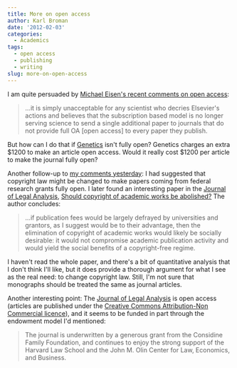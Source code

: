 ```yaml
---
title: More on open access
author: Karl Broman
date: '2012-02-03'
categories:
  - Academics
tags:
  - open access
  - publishing
  - writing
slug: more-on-open-access
---
```


I am quite persuaded by [Michael Eisen's recent comments on open access](http://www.michaeleisen.org/blog/?p=890):

> ...it is simply unacceptable for any scientist who decries Elsevier's actions and believes that the subscription based model is no longer serving science to send a single additional paper to journals that do not provide full OA [open access] to every paper they publish.

But how can I do that if [Genetics](http://www.genetics.org) isn't fully open?  Genetics charges an extra \$1200 to make an article open access.  Would it really cost \$1200 per article to make the journal fully open?

Another follow-up to [my comments yesterday](https://kbroman.org/blog/2012/02/02/paying-for-scholarly-publications/): I had suggested that copyright law might be changed to make papers coming from federal research grants fully open.  I later found an interesting paper in the [Journal of Legal Analysis](https://jla.oxfordjournals.org), [Should copyright of academic works be abolished?](https://jla.oxfordjournals.org/content/2/1/301.abstract)  The author concludes:

> ...if publication fees would be largely defrayed by universities and grantors, as I suggest would be to their advantage, then the elimination of copyright of academic works would likely be socially desirable: it would not compromise academic publication activity and would yield the social benefits of a copyright-free regime.

I haven't read the whole paper, and there's a bit of quantitative analysis that I don't think I'll like, but it does provide a thorough argument for what I see as the real need: to change copyright law.  Still, I'm not sure that monographs should be treated the same as journal articles.

Another interesting point: The [Journal of Legal Analysis](https://jla.oxfordjournals.org) is open access (articles are published under the [Creative Commons Attribution-Non Commercial licence](https://creativecommons.org/licenses/by-nc/3.0/)), and it seems to be funded in part through the endowment model I'd mentioned:

> The journal is underwritten by a generous grant from the Considine Family Foundation, and continues to enjoy the strong support of the Harvard Law School and the John M. Olin Center for Law, Economics, and Business.
